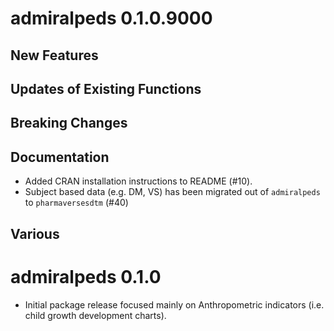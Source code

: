 # admiralpeds 0.1.0.9000

## New Features

## Updates of Existing Functions

## Breaking Changes

## Documentation

- Added CRAN installation instructions to README (#10).
- Subject based data (e.g. DM, VS) has been migrated out of `admiralpeds` to `pharmaversesdtm` (#40)

## Various

# admiralpeds 0.1.0

- Initial package release focused mainly on Anthropometric indicators (i.e. child growth
development charts).
